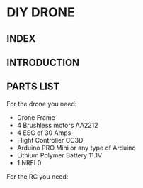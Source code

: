 # DIY DRONE 

## INDEX

## INTRODUCTION

## PARTS LIST
For the drone you need:
* Drone Frame
* 4 Brushless motors AA2212
* 4 ESC of 30 Amps
* Flight Controller CC3D
* Arduino PRO Mini or any type of Arduino
* Lithium Polymer Battery 11.1V 
* 1 NRFL0

For the RC you need:

